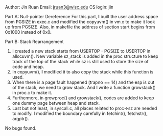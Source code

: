 Author: Jin Ruan
Email: jruan3@wisc.edu
CS login: jin

Part A: Null-pointer Dereference
For this part, I built the user address space from PGSIZE in exec.c and 
modified the copyuvm() in vm.c to make it look up from PGSIZE. Also, in 
makefile the address of section start begins from 0x1000 instead of 0x0.

Part B: Stack Rearrangement
1. I created a new stack starts from USERTOP - PGSIZE to USERTOP in 
allocuvm(). New variable sz_stack is added in the proc structure to keep 
track of the top of the stack while sz is still used to store the size of 
code and heap.
2. In copyuvm(), I modified it to also copy the stack while this function 
is used.
3. When there is a page fault happened (trapno == 14) and the esp is out of 
the stack, we need to grow stack. And I write a function growstack() in proc.c 
to make it.
4. Furthermore, in growproc() and growstack(), codes are added to keep one 
dummy page between heap and stack.
5. Last but not least, in syscall.c, all places related to proc->sz are 
needed to modify. I modified the boundary carefully in fetchint(), fetchstr(), 
argptr().

No bugs found.

